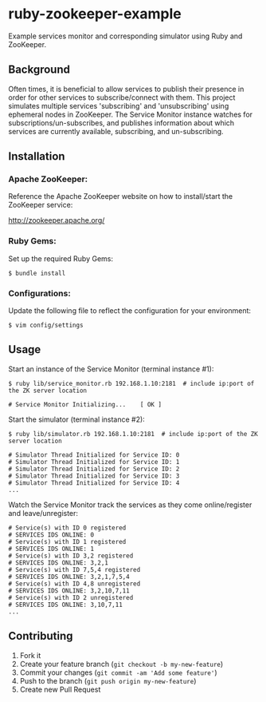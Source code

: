 # ruby-zookeeper-example

Example services monitor and corresponding simulator using Ruby and ZooKeeper.

## Background

Often times, it is beneficial to allow services to publish their presence in order for other
services to subscribe/connect with them. This project simulates multiple services 'subscribing'
and 'unsubscribing' using ephemeral nodes in ZooKeeper. The Service Monitor instance watches
for subscriptions/un-subscribes, and publishes information about which services are currently
available, subscribing, and un-subscribing.

## Installation

### Apache ZooKeeper:

Reference the Apache ZooKeeper website on how to install/start the ZooKeeper service:

  http://zookeeper.apache.org/

### Ruby Gems:

Set up the required Ruby Gems:

    $ bundle install

### Configurations:

Update the following file to reflect the configuration for your environment:

    $ vim config/settings

## Usage

Start an instance of the Service Monitor (terminal instance #1):

    $ ruby lib/service_monitor.rb 192.168.1.10:2181  # include ip:port of the ZK server location

    # Service Monitor Initializing...    [ OK ]

Start the simulator (terminal instance #2):

    $ ruby lib/simulator.rb 192.168.1.10:2181  # include ip:port of the ZK server location

    # Simulator Thread Initialized for Service ID: 0
    # Simulator Thread Initialized for Service ID: 1
    # Simulator Thread Initialized for Service ID: 2
    # Simulator Thread Initialized for Service ID: 3
    # Simulator Thread Initialized for Service ID: 4
    ...

Watch the Service Monitor track the services as they come online/register and leave/unregister:

    # Service(s) with ID 0 registered
    # SERVICES IDS ONLINE: 0
    # Service(s) with ID 1 registered
    # SERVICES IDS ONLINE: 1
    # Service(s) with ID 3,2 registered
    # SERVICES IDS ONLINE: 3,2,1
    # Service(s) with ID 7,5,4 registered
    # SERVICES IDS ONLINE: 3,2,1,7,5,4
    # Service(s) with ID 4,8 unregistered
    # SERVICES IDS ONLINE: 3,2,10,7,11
    # Service(s) with ID 2 unregistered
    # SERVICES IDS ONLINE: 3,10,7,11
    ...

## Contributing

1. Fork it
2. Create your feature branch (`git checkout -b my-new-feature`)
3. Commit your changes (`git commit -am 'Add some feature'`)
4. Push to the branch (`git push origin my-new-feature`)
5. Create new Pull Request
